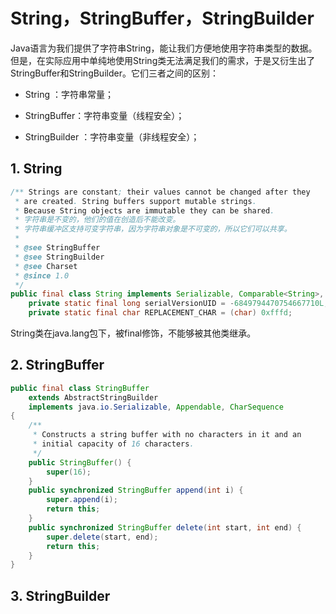 # String，StringBuffer，StringBuilder

Java语言为我们提供了字符串String，能让我们方便地使用字符串类型的数据。但是，在实际应用中单纯地使用String类无法满足我们的需求，于是又衍生出了StringBuffer和StringBuilder。它们三者之间的区别：

* String ：字符串常量；
* StringBuffer：字符串变量（线程安全）；

* StringBuilder ：字符串变量（非线程安全）；

## 1. String

```java
/** Strings are constant; their values cannot be changed after they
 * are created. String buffers support mutable strings.
 * Because String objects are immutable they can be shared. 
 * 字符串是不变的，他们的值在创造后不能改变。
 * 字符串缓冲区支持可变字符串，因为字符串对象是不可变的，所以它们可以共享。
 * 
 * @see StringBuffer
 * @see StringBuilder
 * @see Charset
 * @since 1.0
 */
public final class String implements Serializable, Comparable<String>, CharSequence {
    private static final long serialVersionUID = -6849794470754667710L;
    private static final char REPLACEMENT_CHAR = (char) 0xfffd;
```

String类在java.lang包下，被final修饰，不能够被其他类继承。

## 2. StringBuffer

```java
public final class StringBuffer
    extends AbstractStringBuilder
    implements java.io.Serializable, Appendable, CharSequence
{
    /**
     * Constructs a string buffer with no characters in it and an
     * initial capacity of 16 characters.
     */
    public StringBuffer() {
        super(16);
    }
    public synchronized StringBuffer append(int i) {
        super.append(i);
        return this;
    }
    public synchronized StringBuffer delete(int start, int end) {
        super.delete(start, end);
        return this;
    }
}
```

## 3. StringBuilder



